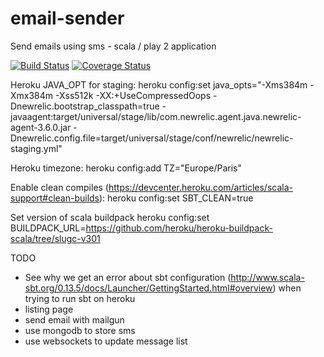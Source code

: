 email-sender
============

Send emails using sms - scala / play 2 application


[![Build Status](https://api.travis-ci.org/yorrick/email-sender.svg?branch=master)](https://travis-ci.org/yorrick/email-sender)
[![Coverage Status](https://coveralls.io/repos/yorrick/email-sender/badge.png)](https://coveralls.io/r/yorrick/email-sender)


Heroku JAVA_OPT for staging: 
heroku config:set java_opts="-Xms384m -Xmx384m -Xss512k -XX:+UseCompressedOops -Dnewrelic.bootstrap_classpath=true -javaagent:target/universal/stage/lib/com.newrelic.agent.java.newrelic-agent-3.6.0.jar -Dnewrelic.config.file=target/universal/stage/conf/newrelic/newrelic-staging.yml"


Heroku timezone:
heroku config:add TZ="Europe/Paris"

Enable clean compiles (https://devcenter.heroku.com/articles/scala-support#clean-builds):
heroku config:set SBT_CLEAN=true

Set version of scala buildpack
heroku config:set BUILDPACK_URL=https://github.com/heroku/heroku-buildpack-scala/tree/slugc-v301


TODO 
 - See why we get an error about sbt configuration (http://www.scala-sbt.org/0.13.5/docs/Launcher/GettingStarted.html#overview) when trying to run sbt on heroku
 - listing page
 - send email with mailgun
 - use mongodb to store sms
 - use websockets to update message list


